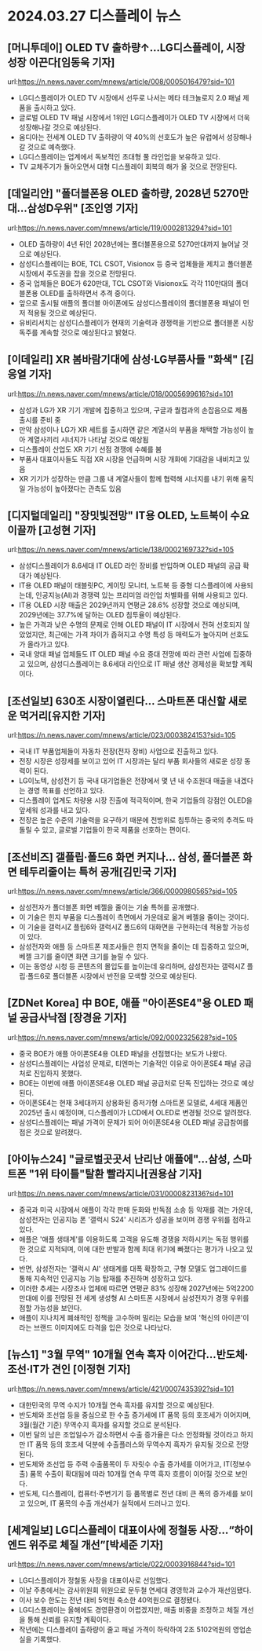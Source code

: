 # 2024.03.27 디스플레이 뉴스

## [머니투데이] OLED TV 출하량↑...LG디스플레이, 시장 성장 이끈다[임동욱 기자]
url:https://n.news.naver.com/mnews/article/008/0005016479?sid=101
- LG디스플레이가 OLED TV 시장에서 선두로 나서는 메타 테크놀로지 2.0 패널 제품을 출시하고 있다.
- 글로벌 OLED TV 패널 시장에서 1위인 LG디스플레이가 OLED TV 시장에서 더욱 성장해나갈 것으로 예상된다.
- 옴디아는 전세계 OLED TV 출하량이 약 40%의 선호도가 높은 유럽에서 성장해나갈 것으로 예측했다.
- LG디스플레이는 업계에서 독보적인 초대형 풀 라인업을 보유하고 있다.
- TV 교체주기가 돌아오면서 대형 디스플레이 회복의 해가 올 것으로 전망된다.

## [데일리안] "폴더블폰용 OLED 출하량, 2028년 5270만대…삼성D우위" [조인영 기자]
url:https://n.news.naver.com/mnews/article/119/0002813294?sid=101
- OLED 출하량이 4년 뒤인 2028년에는 폴더블폰용으로 5270만대까지 늘어날 것으로 예상된다.
- 삼성디스플레이는 BOE, TCL CSOT, Visionox 등 중국 업체들을 제치고 폴더블폰 시장에서 주도권을 잡을 것으로 전망된다.
- 중국 업체들은 BOE가 620만대, TCL CSOT와 Visionox도 각각 110만대의 폴더블폰용 OLED를 출하하면서 추격 중이다.
- 앞으로 출시될 애플의 폴더블 아이폰에도 삼성디스플레이의 폴더블폰용 패널이 먼저 적용될 것으로 예상된다.
- 유비리서치는 삼성디스플레이가 현재의 기술력과 경쟁력을 기반으로 폴더블폰 시장 독주를 계속할 것으로 예상된다고 밝혔다.

## [이데일리] XR 봄바람기대에 삼성·LG부품사들 "화색" [김응열 기자]
url:https://n.news.naver.com/mnews/article/018/0005699616?sid=101
- 삼성과 LG가 XR 기기 개발에 집중하고 있으며, 구글과 퀄컴과의 손잡음으로 제품 출시를 준비 중
- 만약 삼성이나 LG가 XR 세트를 출시하면 같은 계열사의 부품을 채택할 가능성이 높아 계열사끼리 시너지가 나타날 것으로 예상됨
- 디스플레이 산업도 XR 기기 선점 경쟁에 수혜를 봄
- 부품사 대표이사들도 직접 XR 시장을 언급하며 시장 개화에 기대감을 내비치고 있음
- XR 기기가 성장하는 만큼 그룹 내 계열사들이 함께 협력해 시너지를 내기 위해 움직일 가능성이 높아졌다는 관측도 있음

## [디지털데일리] "장밋빛전망" IT용 OLED, 노트북이 수요 이끌까 [고성현 기자]
url:https://n.news.naver.com/mnews/article/138/0002169732?sid=105
- 삼성디스플레이가 8.6세대 IT OLED 라인 장비를 반입하며 OLED 패널의 공급 확대가 예상된다.
- IT용 OLED 패널이 태블릿PC, 게이밍 모니터, 노트북 등 중형 디스플레이에 사용되는데, 인공지능(AI)과 경쟁력 있는 프리미엄 라인업 차별화를 위해 사용되고 있다.
- IT용 OLED 시장 매출은 2029년까지 연평균 28.6% 성장할 것으로 예상되며, 2029년에는 37.7%에 달하는 OLED 침투율이 예상된다.
- 높은 가격과 낮은 수명의 문제로 인해 OLED 패널이 IT 시장에서 전혀 선호되지 않았었지만, 최근에는 가격 차이가 좁혀지고 수명 특성 등 매력도가 높아지며 선호도가 올라가고 있다.
- 국내 양대 패널 업체들도 IT OLED 패널 수요 증대 전망에 따라 관련 사업에 집중하고 있으며, 삼성디스플레이는 8.6세대 라인으로 IT 패널 생산 경제성을 확보할 계획이다.

## [조선일보] 630조 시장이열린다… 스마트폰 대신할 새로운 먹거리[유지한 기자]
url:https://n.news.naver.com/mnews/article/023/0003824153?sid=105
- 국내 IT 부품업체들이 자동차 전장(전자 장비) 사업으로 진출하고 있다.
- 전장 시장은 성장세를 보이고 있어 IT 시장과는 달리 부품 회사들의 새로운 성장 동력이 된다.
- LG이노텍, 삼성전기 등 국내 대기업들은 전장에서 몇 년 내 수조원대 매출을 내겠다는 경영 목표를 선언하고 있다.
- 디스플레이 업계도 차량용 시장 진출에 적극적이며, 한국 기업들의 강점인 OLED을 앞세워 성과를 내고 있다.
- 전장은 높은 수준의 기술력을 요구하기 때문에 전방위로 침투하는 중국의 추격도 따돌릴 수 있고, 글로벌 기업들이 한국 제품을 선호하는 편이다.

## [조선비즈] 갤플립·폴드6 화면 커지나… 삼성, 폴더블폰 화면 테두리줄이는 특허 공개[김민국 기자]
url:https://n.news.naver.com/mnews/article/366/0000980565?sid=105
- 삼성전자가 폴더블폰 화면 베젤을 줄이는 기술 특허를 공개했다.
- 이 기술은 힌지 부품을 디스플레이 측면에서 가운데로 옮겨 베젤을 줄이는 것이다.
- 이 기술을 갤럭시Z 플립6와 갤럭시Z 폴드6의 대화면을 구현하는데 적용할 가능성이 있다.
- 삼성전자와 애플 등 스마트폰 제조사들은 힌지 면적을 줄이는 데 집중하고 있으며, 베젤 크기를 줄이면 화면 크기를 늘릴 수 있다.
- 이는 동영상 시청 등 콘텐츠의 몰입도를 높이는데 유리하며, 삼성전자는 갤럭시Z 플립·폴드6로 폴더블폰 시장에서 반전을 모색할 것으로 예상된다.

## [ZDNet Korea] 中 BOE, 애플 "아이폰SE4"용 OLED 패널 공급사낙점 [장경윤 기자]
url:https://n.news.naver.com/mnews/article/092/0002325628?sid=105
- 중국 BOE가 애플 아이폰SE4용 OLED 패널을 선점했다는 보도가 나왔다.
- 삼성디스플레이는 사업성 문제로, 티엔마는 기술적인 이유로 아이폰SE4 패널 공급처로 진입하지 못했다.
- BOE는 이번에 애플 아이폰SE4용 OLED 패널 공급처로 단독 진입하는 것으로 예상된다.
- 아이폰SE4는 현재 3세대까지 상용화된 중저가형 스마트폰 모델로, 4세대 제품인 2025년 출시 예정이며, 디스플레이가 LCD에서 OLED로 변경될 것으로 알려졌다.
- 삼성디스플레이는 패널 가격이 문제가 되어 아이폰SE4용 OLED 패널 공급참여를 접은 것으로 알려졌다.

## [아이뉴스24] "글로벌곳곳서 난리난 애플에"…삼성, 스마트폰 "1위 타이틀"탈환 빨라지나[권용삼 기자]
url:https://n.news.naver.com/mnews/article/031/0000823136?sid=101
- 중국과 미국 시장에서 애플이 각각 판매 둔화와 반독점 소송 등 악재를 겪는 가운데, 삼성전자는 인공지능 폰 '갤럭시 S24' 시리즈가 성공을 보이며 경쟁 우위를 점하고 있다.
- 애플은 '애플 생태계'를 이용하도록 고객을 유도해 경쟁을 저하시키는 독점 행위를 한 것으로 지적되며, 이에 대한 반발과 함께 최대 위기에 빠졌다는 평가가 나오고 있다.
- 반면, 삼성전자는 '갤럭시 AI' 생태계를 대폭 확장하고, 구형 모델도 업그레이드를 통해 지속적인 인공지능 기능 탑재를 추진하며 성장하고 있다.
- 이러한 추세는 시장조사 업체에 따르면 연평균 83% 성장해 2027년에는 5억2200만대에 이를 전망된 전 세계 생성형 AI 스마트폰 시장에서 삼성전자가 경쟁 우위를 점할 가능성을 보인다.
- 애플이 지나치게 폐쇄적인 정책을 고수하며 밀리는 모습을 보여 '혁신의 아이콘'이라는 브랜드 이미지에도 타격을 입은 것으로 나타났다.

## [뉴스1] "3월 무역" 10개월 연속 흑자 이어간다…반도체·조선·IT가 견인 [이정현 기자]
url:https://n.news.naver.com/mnews/article/421/0007435392?sid=101
- 대한민국의 무역 수지가 10개월 연속 흑자를 유지할 것으로 예상된다.
- 반도체와 조선업 등을 중심으로 한 수출 증가세에 IT 품목 등의 호조세가 이어지며, 3월(월간 기준) 무역수지 흑자를 유지할 것으로 분석된다.
- 이번 달의 남은 조업일수가 감소하면서 수출 증가율은 다소 안정화될 것이라고 하지만 IT 품목 등의 호조세 덕분에 수출플러스와 무역수지 흑자가 유지될 것으로 전망된다.
- 반도체와 조선업 등 주력 수출품목이 두 자릿수 수출 증가세를 이어가고, IT(정보수출) 품목 수출이 확대됨에 따라 10개월 연속 무역 흑자 흐름이 이어질 것으로 보인다.
- 반도체, 디스플레이, 컴퓨터·주변기기 등 품목별로 전년 대비 큰 폭의 증가세를 보이고 있으며, IT 품목의 수출 개선세가 실적에서 드러나고 있다.

## [세계일보] LG디스플레이 대표이사에 정철동 사장…“하이엔드 위주로 체질 개선”[박세준 기자]
url:https://n.news.naver.com/mnews/article/022/0003916844?sid=101
- LG디스플레이가 정철동 사장을 대표이사로 선임했다.
- 이날 주총에서는 감사위원회 위원으로 문두철 연세대 경영학과 교수가 재선임됐다.
- 이사 보수 한도는 전년 대비 5억원 축소한 40억원으로 결정됐다.
- LG디스플레이는 올해에도 경영환경이 어렵겠지만, 매출 비중을 조정하고 체질 개선을 통해 신뢰를 유지할 계획이다.
- 작년에는 디스플레이 출하량이 줄고 패널 가격이 하락하여 2조 5102억원의 영업손실을 기록했다.